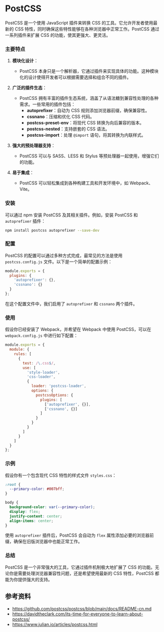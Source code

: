 # PostCSS
PostCSS 是一个使用 JavaScript 插件来转换 CSS 的工具。它允许开发者使用最新的 CSS 特性，同时确保这些特性能够在各种浏览器中正常工作。PostCSS 通过一系列插件来扩展 CSS 的功能，使其更强大、更灵活。

### 主要特点

1. **模块化设计**：
   - PostCSS 本身只是一个解析器，它通过插件来实现具体的功能。这种模块化的设计使得开发者可以根据需要选择和组合不同的插件。

2. **广泛的插件生态**：
   - PostCSS 拥有丰富的插件生态系统，涵盖了从语法糖到兼容性处理的各种需求。一些常用的插件包括：
     - **autoprefixer**：自动为 CSS 规则添加浏览器前缀，确保兼容性。
     - **cssnano**：压缩和优化 CSS 代码。
     - **postcss-preset-env**：将现代 CSS 转换为向后兼容的版本。
     - **postcss-nested**：支持嵌套的 CSS 语法。
     - **postcss-import**：处理 `@import` 语句，将其转换为内联样式。

3. **强大的预处理器支持**：
   - PostCSS 可以与 SASS、LESS 和 Stylus 等预处理器一起使用，增强它们的功能。

4. **易于集成**：
   - PostCSS 可以轻松集成到各种构建工具和开发环境中，如 Webpack、Vite。

### 安装

可以通过 npm 安装 PostCSS 及其相关插件。例如，安装 PostCSS 和 `autoprefixer` 插件：

```bash
npm install postcss autoprefixer --save-dev
```

### 配置

PostCSS 的配置可以通过多种方式完成，最常见的方法是使用 `postcss.config.js` 文件。以下是一个简单的配置示例：

```javascript
module.exports = {
  plugins: {
    'autoprefixer': {},
    'cssnano': {}
  }
};
```

在这个配置文件中，我们启用了 `autoprefixer` 和 `cssnano` 两个插件。

### 使用

假设你已经安装了 Webpack，并希望在 Webpack 中使用 PostCSS，可以在 `webpack.config.js` 中进行如下配置：

```javascript
module.exports = {
  module: {
    rules: [
      {
        test: /\.css$/,
        use: [
          'style-loader',
          'css-loader',
          {
            loader: 'postcss-loader',
            options: {
              postcssOptions: {
                plugins: [
                  ['autoprefixer', {}],
                  ['cssnano', {}]
                ]
              }
            }
          }
        ]
      }
    ]
  }
};
```

### 示例

假设你有一个包含现代 CSS 特性的样式文件 `styles.css`：

```css
:root {
  --primary-color: #007bff;
}

body {
  background-color: var(--primary-color);
  display: flex;
  justify-content: center;
  align-items: center;
}
```

使用 `autoprefixer` 插件后，PostCSS 会自动为 `flex` 属性添加必要的浏览器前缀，确保在旧版浏览器中也能正常工作。

### 总结

PostCSS 是一个非常强大的工具，它通过插件机制极大地扩展了 CSS 的功能。无论你是需要处理浏览器兼容性问题，还是希望使用最新的 CSS 特性，PostCSS 都能为你提供强大的支持。


## 参考资料
- https://github.com/postcss/postcss/blob/main/docs/README-cn.md
- https://davidtheclark.com/its-time-for-everyone-to-learn-about-postcss/
- https://www.julian.io/articles/postcss.html
